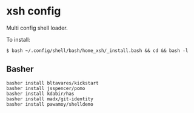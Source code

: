 # xsh config

Multi config shell loader.


To install:
```
$ bash ~/.config/shell/bash/home_xsh/_install.bash && cd && bash -l
```

## Basher

```
basher install bltavares/kickstart
basher install jsspencer/pomo
basher install kdabir/has
basher install madx/git-identity
basher install pawamoy/shelldemo
```
